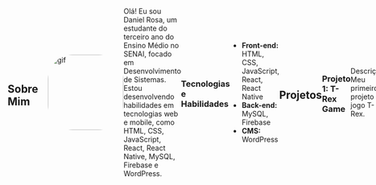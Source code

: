 <div style="display: flex; align-items: center;">
  
  
  ## Sobre Mim
<img align="right" alt="gif" height="150" style="border-radius: 50px; margin-left: 20px;" src="https://personafication.files.wordpress.com/2018/08/tumblr_oxa8kamy131w63t8do3_1280.gif?w=474">
  Olá! Eu sou Daniel Rosa, um estudante do terceiro ano do Ensino Médio no SENAI, focado em Desenvolvimento de Sistemas. Estou desenvolvendo habilidades em tecnologias web e mobile, como HTML, CSS, JavaScript, React, React Native, MySQL, Firebase e WordPress.
  

  ### Tecnologias e Habilidades

  - **Front-end:** HTML, CSS, JavaScript, React, React Native
  - **Back-end:** MySQL, Firebase
  - **CMS:** WordPress

  ## Projetos

  ### Projeto 1: T-Rex Game
  Descrição: Meu primeiro projeto de jogo T-Rex.
  - GitHub: [DaToldo](https://github.com/Danielomes/DaToldo)

  ### Projeto 2: Jogo Web - JJK Alpha 0.1
  Descrição: Jogo em desenvolvimento no momento.
  - GitHub: [game-web-jjk-alpha-0.1](https://github.com/Danielomes/game-web-jjk-alpha-0.1)

  ### Projeto 3: PineApple Company
  Descrição: Site finalizado utilizando apenas HTML e CSS.
  - GitHub: [PineApple-Company](https://github.com/leonardosantana214/PineApple-Company)

<div>
    <a href="https://github.com/Danielomes">
        <img loading="lazy" height="180em" src="https://github-readme-stats.vercel.app/api/top-langs/?username=Danielomes&layout=compact&langs_count=7&theme=dracula" alt="Top Languages" />
    </a>
    <a href="https://github.com/Danielomes">
        <img loading="lazy" height="180em" src="https://github-readme-stats.vercel.app/api?username=Danielomes&show_icons=true&theme=dracula&include_all_commits=true&count_private=false" alt="GitHub Stats" />
    </a>
</div>

  ## Contato

  - Email: danielrosilvad@gmail.com

  Sinta-se à vontade para explorar meus projetos e entrar em contato!
</div>
